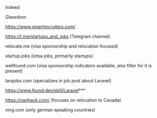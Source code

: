 Indeed

Glassdoor


https://www.smartrecruiters.com/

https://t.me/startups_and_jobs (Telegram channel)

relocate.me (visa sponsorship and relocation focused)

startup.jobs (lotsa jobs, primarily startups)

wellfound.com (visa sponsorship indicators available, also filter for it is present)

larajobs.com (specializes in job post about Laravel)

https://www.found.dev/skill/Laravel***

https://vanhack.com/ (focuses on relocation to Canada)

xing.com (only german speaking countries)
